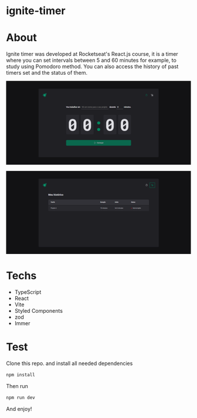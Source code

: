 # ignite-timer
# About
Ignite timer was developed at Rocketseat's React.js course, it is a timer where you can set intervals between 5 and 60 minutes  for example, to study using Pomodoro method.
You can also access the history of past timers set and the status of them.
<p align="center"> <img src="./1.png"> </p> 
<p align="center"> <img src="./2.png"> </p> 

# Techs
- TypeScript
- React
- Vite
- Styled Components
- zod
- Immer

# Test
Clone this repo. and install all needed dependencies

```bash
npm install
```
Then run 
```bash
npm run dev
```
And enjoy!
